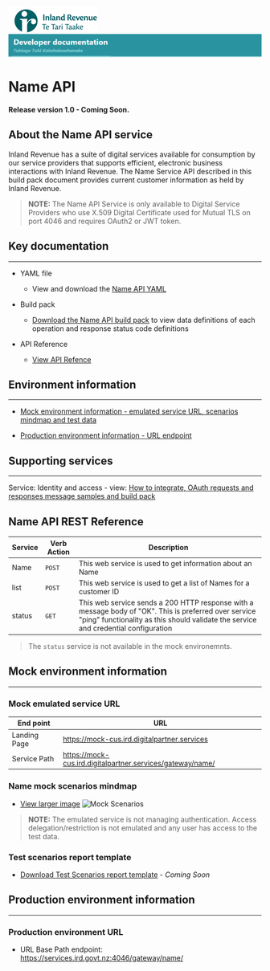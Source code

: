 
![IRD logo](../../Images/IRlogo.gif)
![Software Dev](../../Images/SoftwareDev.png)

# Name API 

#### Release version 1.0 - Coming Soon. 

## About the Name API service

Inland Revenue has a suite of digital services available for consumption by our service providers that supports efficient, electronic business interactions with Inland Revenue. 
The Name Service API described in this build pack document provides current customer information as held by Inland Revenue. 

>**NOTE:** The Name API Service is only available to Digital Service Providers who use X.509 Digital Certificate used for Mutual TLS on port 4046 and requires OAuth2 or JWT token.

## Key documentation
---
- YAML file
	- View and download the [Name API YAML](Name%202020-09-30.yaml)

- Build pack 
	- [Download the Name API build pack](Build%20pack%20-%20Name%20API.pdf) to view data definitions of each operation and response status code definitions
	
- API Reference	
	- [View API Refence](#Name-API-REST-Reference)	

## Environment information
---
- [Mock environment information - emulated service URL, scenarios mindmap and test data](#mock-environment-information)

- [Production environment information - URL endpoint](#production-environment-information)

## Supporting services
---
Service: Identity and access - view: [How to integrate, OAuth requests and responses message samples and build pack](https://github.com/InlandRevenue/Gateway_Services-Access/tree/master/Identity%20and%20Access)

<a name="Name-API-REST-Reference"></a>
## Name API REST Reference

|Service| Verb Action| Description|
| -- | -- | -- |
| Name | `POST` | This web service is used to get information about an Name|
| list | `POST` | This web service is used to get a list of Names for a customer ID |
| status | `GET` | This web service sends a 200 HTTP response with a message body of "OK". This is preferred over service "ping" functionality as this should validate the service and credential configuration |

> The `status` service is not available in the mock environemnts. 

<a name="mock-environment-information"></a>
## Mock environment information
---
### Mock emulated service URL
| End point | URL|
| -- | -- |
| Landing Page | https://mock-cus.ird.digitalpartner.services | 
| Service Path | https://mock-cus.ird.digitalpartner.services/gateway/name/|

### Name mock scenarios mindmap

- [View larger image](images/Name%20API%20Emulator%20Mindmap.png)
![Mock Scenarios](images/Name%20API%20Emulator%20Mindmap.png)

> **NOTE:** The emulated service is not managing authentication. Access delegation/restriction is not emulated and any user has access to the test data.

### Test scenarios report template

- [Download Test Scenarios report template](Name%20API-%20Test%20Report%20Template.docx) - *Coming Soon*

<a name="production-environment-information"></a>
## Production environment information
---
### Production environment URL

* URL Base Path endpoint: https://services.ird.govt.nz:4046/gateway/name/

